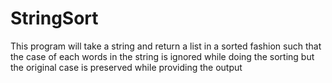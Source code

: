 # StringSort
This program will take a string and return a list in a sorted fashion such that the case of each words in the string is ignored while doing the sorting but the original case is preserved while providing the output
